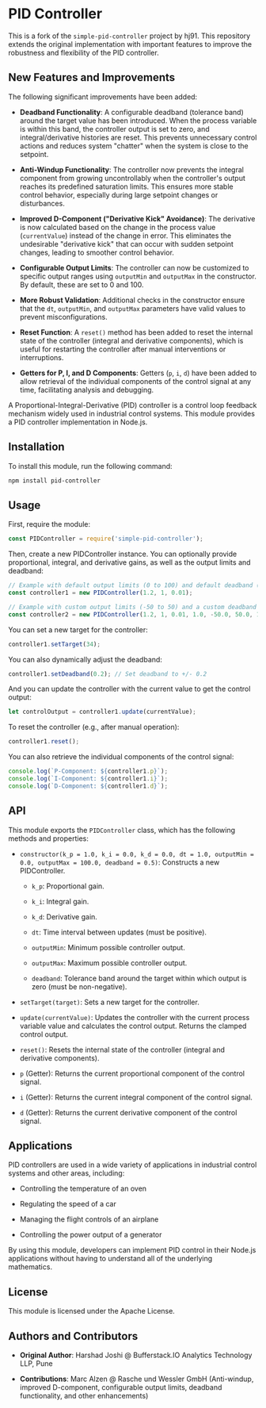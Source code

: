 # PID Controller

This is a fork of the `simple-pid-controller` project by hj91. This repository extends the original implementation with important features to improve the robustness and flexibility of the PID controller.

## New Features and Improvements

The following significant improvements have been added:

* **Deadband Functionality**: A configurable deadband (tolerance band) around the target value has been introduced. When the process variable is within this band, the controller output is set to zero, and integral/derivative histories are reset. This prevents unnecessary control actions and reduces system "chatter" when the system is close to the setpoint.

* **Anti-Windup Functionality**: The controller now prevents the integral component from growing uncontrollably when the controller's output reaches its predefined saturation limits. This ensures more stable control behavior, especially during large setpoint changes or disturbances.

* **Improved D-Component ("Derivative Kick" Avoidance)**: The derivative is now calculated based on the change in the process value (`currentValue`) instead of the change in error. This eliminates the undesirable "derivative kick" that can occur with sudden setpoint changes, leading to smoother control behavior.

* **Configurable Output Limits**: The controller can now be customized to specific output ranges using `outputMin` and `outputMax` in the constructor. By default, these are set to 0 and 100.

* **More Robust Validation**: Additional checks in the constructor ensure that the `dt`, `outputMin`, and `outputMax` parameters have valid values to prevent misconfigurations.

* **Reset Function**: A `reset()` method has been added to reset the internal state of the controller (integral and derivative components), which is useful for restarting the controller after manual interventions or interruptions.

* **Getters for P, I, and D Components**: Getters (`p`, `i`, `d`) have been added to allow retrieval of the individual components of the control signal at any time, facilitating analysis and debugging.

A Proportional-Integral-Derivative (PID) controller is a control loop feedback mechanism widely used in industrial control systems. This module provides a PID controller implementation in Node.js.

## Installation

To install this module, run the following command:

```sh
npm install pid-controller
```

## Usage

First, require the module:

```javascript
const PIDController = require('simple-pid-controller');
```

Then, create a new PIDController instance. You can optionally provide proportional, integral, and derivative gains, as well as the output limits and deadband:

```javascript
// Example with default output limits (0 to 100) and default deadband (0.5)
const controller1 = new PIDController(1.2, 1, 0.01);

// Example with custom output limits (-50 to 50) and a custom deadband (1.0)
const controller2 = new PIDController(1.2, 1, 0.01, 1.0, -50.0, 50.0, 1.0);

```

You can set a new target for the controller:

```javascript
controller1.setTarget(34);
```

You can also dynamically adjust the deadband:

```javascript
controller1.setDeadband(0.2); // Set deadband to +/- 0.2

```

And you can update the controller with the current value to get the control output:

```javascript
let controlOutput = controller1.update(currentValue);
```

To reset the controller (e.g., after manual operation):

```javascript
controller1.reset();
```

You can also retrieve the individual components of the control signal:

```javascript
console.log(`P-Component: ${controller1.p}`);
console.log(`I-Component: ${controller1.i}`);
console.log(`D-Component: ${controller1.d}`);
```

## API

This module exports the `PIDController` class, which has the following methods and properties:

* `constructor(k_p = 1.0, k_i = 0.0, k_d = 0.0, dt = 1.0, outputMin = 0.0, outputMax = 100.0, deadband = 0.5)`: Constructs a new PIDController.

    * `k_p`: Proportional gain.

    * `k_i`: Integral gain.

    * `k_d`: Derivative gain.

    * `dt`: Time interval between updates (must be positive).

    * `outputMin`: Minimum possible controller output.

    * `outputMax`: Maximum possible controller output.

    * `deadband`: Tolerance band around the target within which output is zero (must be non-negative).

* `setTarget(target)`: Sets a new target for the controller.

* `update(currentValue)`: Updates the controller with the current process variable value and calculates the control output. Returns the clamped control output.

* `reset()`: Resets the internal state of the controller (integral and derivative components).

* `p` (Getter): Returns the current proportional component of the control signal.

* `i` (Getter): Returns the current integral component of the control signal.

* `d` (Getter): Returns the current derivative component of the control signal.

## Applications

PID controllers are used in a wide variety of applications in industrial control systems and other areas, including:

* Controlling the temperature of an oven

* Regulating the speed of a car

* Managing the flight controls of an airplane

* Controlling the power output of a generator

By using this module, developers can implement PID control in their Node.js applications without having to understand all of the underlying mathematics.

## License

This module is licensed under the Apache License.

## Authors and Contributors

* **Original Author**: Harshad Joshi @ Bufferstack.IO Analytics Technology LLP, Pune

* **Contributions**: Marc Alzen @ Rasche und Wessler GmbH (Anti-windup, improved D-component, configurable output limits, deadband functionality, and other enhancements)
